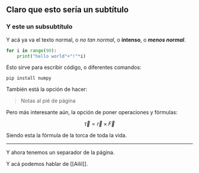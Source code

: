 
## Claro que esto sería un subtítulo
### Y este un subsubtítulo

Y acá ya va el texto normal, o *no tan normal*, o **intenso**, o ***menos normal***. 

```python
for i in range(90): 
	print("hello world"+"!"*i)
```

Esto sirve para escribir código, o diferentes comandos: 

```
pip install numpy
```

También está la opción de hacer: 
>Notas al pié de página

Pero más interesante aún, la opción de poner operaciones y fórmulas: 

$$
\vec{\tau} = \vec{r} \times \vec{F}
$$

Siendo esta la fórmula de la torca de toda la vida. 

---

Y ahora tenemos un separador de la página. 


Y acá podemos hablar de [[Ailil]]. 